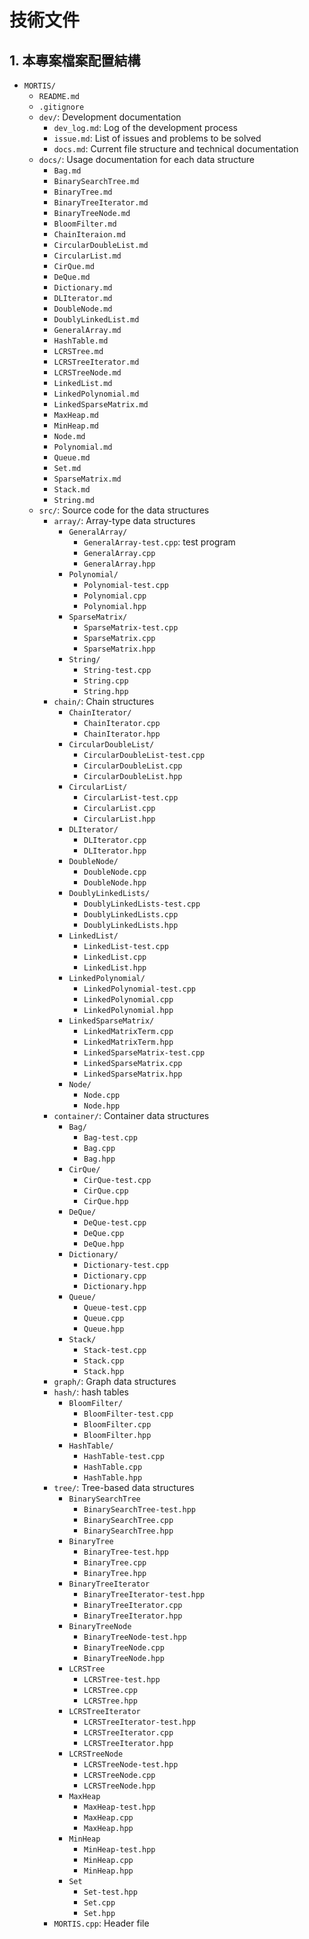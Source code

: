 # 技術文件

## 1. 本專案檔案配置結構

- `MORTIS/`
    - `README.md`
    - `.gitignore`
    - `dev/`: Development documentation
        - `dev_log.md`: Log of the development process
        - `issue.md`: List of issues and problems to be solved
        - `docs.md`: Current file structure and technical documentation
    - `docs/`: Usage documentation for each data structure
        - `Bag.md`
        - `BinarySearchTree.md`
        - `BinaryTree.md`
        - `BinaryTreeIterator.md`
        - `BinaryTreeNode.md`
        - `BloomFilter.md`
        - `ChainIteraion.md`
        - `CircularDoubleList.md`
        - `CircularList.md`
        - `CirQue.md`
        - `DeQue.md`
        - `Dictionary.md`
        - `DLIterator.md`
        - `DoubleNode.md`
        - `DoublyLinkedList.md`
        - `GeneralArray.md`
        - `HashTable.md`
        - `LCRSTree.md`
        - `LCRSTreeIterator.md`
        - `LCRSTreeNode.md`
        - `LinkedList.md`
        - `LinkedPolynomial.md`
        - `LinkedSparseMatrix.md`
        - `MaxHeap.md`
        - `MinHeap.md`
        - `Node.md`
        - `Polynomial.md`
        - `Queue.md`
        - `Set.md`
        - `SparseMatrix.md`
        - `Stack.md`
        - `String.md`
    - `src/`: Source code for the data structures
        - `array/`: Array-type data structures
            - `GeneralArray/`
                - `GeneralArray-test.cpp`: test program 
                - `GeneralArray.cpp`
                - `GeneralArray.hpp`
            - `Polynomial/`
                - `Polynomial-test.cpp`
                - `Polynomial.cpp`
                - `Polynomial.hpp`
            - `SparseMatrix/`
                - `SparseMatrix-test.cpp`
                - `SparseMatrix.cpp`
                - `SparseMatrix.hpp`
            - `String/`
                - `String-test.cpp`
                - `String.cpp`
                - `String.hpp`
        - `chain/`: Chain structures
          - `ChainIterator/`
            - `ChainIterator.cpp`
            - `ChainIterator.hpp`
          - `CircularDoubleList/`
            - `CircularDoubleList-test.cpp`
            - `CircularDoubleList.cpp`
            - `CircularDoubleList.hpp`
          - `CircularList/`
            - `CircularList-test.cpp`
            - `CircularList.cpp`
            - `CircularList.hpp`
          - `DLIterator/`
            - `DLIterator.cpp`
            - `DLIterator.hpp`
          - `DoubleNode/`
            - `DoubleNode.cpp`
            - `DoubleNode.hpp`
          - `DoublyLinkedLists/`
            - `DoublyLinkedLists-test.cpp`
            - `DoublyLinkedLists.cpp`
            - `DoublyLinkedLists.hpp`
          - `LinkedList/`
            - `LinkedList-test.cpp`
            - `LinkedList.cpp`
            - `LinkedList.hpp`
          - `LinkedPolynomial/`
            - `LinkedPolynomial-test.cpp`
            - `LinkedPolynomial.cpp`
            - `LinkedPolynomial.hpp`
          - `LinkedSparseMatrix/`
            - `LinkedMatrixTerm.cpp`
            - `LinkedMatrixTerm.hpp`
            - `LinkedSparseMatrix-test.cpp`
            - `LinkedSparseMatrix.cpp`
            - `LinkedSparseMatrix.hpp`
          - `Node/`
            - `Node.cpp`
            - `Node.hpp`
        - `container/`: Container data structures
            - `Bag/`
                - `Bag-test.cpp`
                - `Bag.cpp`
                - `Bag.hpp`
            - `CirQue/`
                - `CirQue-test.cpp`
                - `CirQue.cpp`
                - `CirQue.hpp`
            - `DeQue/`
                - `DeQue-test.cpp`
                - `DeQue.cpp`
                - `DeQue.hpp`
            - `Dictionary/`
              - `Dictionary-test.cpp`
              - `Dictionary.cpp`
              - `Dictionary.hpp`
            - `Queue/`
                - `Queue-test.cpp`
                - `Queue.cpp`
                - `Queue.hpp`
            - `Stack/`
                - `Stack-test.cpp`
                - `Stack.cpp`
                - `Stack.hpp`
        - `graph/`: Graph data structures
        - `hash/`: hash tables
          - `BloomFilter/`
            - `BloomFilter-test.cpp`
            - `BloomFilter.cpp`
            - `BloomFilter.hpp`
          - `HashTable/`
            - `HashTable-test.cpp`
            - `HashTable.cpp`
            - `HashTable.hpp`
        - `tree/`: Tree-based data structures
          - `BinarySearchTree`
            - `BinarySearchTree-test.hpp`
            - `BinarySearchTree.cpp`
            - `BinarySearchTree.hpp`
          - `BinaryTree`
            - `BinaryTree-test.hpp`
            - `BinaryTree.cpp`
            - `BinaryTree.hpp`
          - `BinaryTreeIterator`
            - `BinaryTreeIterator-test.hpp`
            - `BinaryTreeIterator.cpp`
            - `BinaryTreeIterator.hpp`
          - `BinaryTreeNode`
            - `BinaryTreeNode-test.hpp`
            - `BinaryTreeNode.cpp`
            - `BinaryTreeNode.hpp`
          - `LCRSTree`
            - `LCRSTree-test.hpp`
            - `LCRSTree.cpp`
            - `LCRSTree.hpp`
          - `LCRSTreeIterator`
            - `LCRSTreeIterator-test.hpp`
            - `LCRSTreeIterator.cpp`
            - `LCRSTreeIterator.hpp`
          - `LCRSTreeNode`
            - `LCRSTreeNode-test.hpp`
            - `LCRSTreeNode.cpp`
            - `LCRSTreeNode.hpp`
          - `MaxHeap`
            - `MaxHeap-test.hpp`
            - `MaxHeap.cpp`
            - `MaxHeap.hpp`
          - `MinHeap`
            - `MinHeap-test.hpp`
            - `MinHeap.cpp`
            - `MinHeap.hpp`
          - `Set`
            - `Set-test.hpp`
            - `Set.cpp`
            - `Set.hpp`
        - `MORTIS.cpp`: Header file